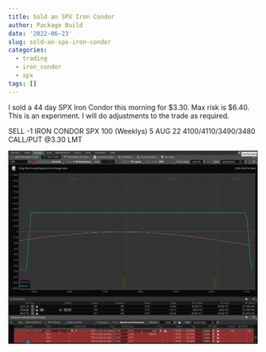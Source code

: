```yaml
---
title: Sold an SPX Iron Condor
author: Package Build
date: '2022-06-23'
slug: sold-an-spx-iron-condor
categories:
  - trading
  - iron_condor
  - spx
tags: []
---
```


I sold a 44 day SPX Iron Condor this morning for $3.30. Max risk is $6.40. This is an experiment. I will do adjustments to the trade as required.

SELL -1 IRON CONDOR SPX 100 (Weeklys) 5 AUG 22 4100/4110/3490/3480 CALL/PUT @3.30 LMT

![SPX Iron Condor](images/SPX-Iron-Condor-2022-06-23-at-6.57.42-am.png)
